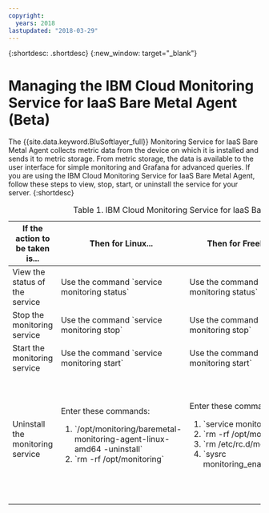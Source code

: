 ```yaml
---
copyright:
  years: 2018
lastupdated: "2018-03-29"
---
```


{:shortdesc: .shortdesc}
{:new_window: target="_blank"}

# Managing the IBM Cloud Monitoring Service for IaaS Bare Metal Agent (Beta)

The {{site.data.keyword.BluSoftlayer_full}} Monitoring Service for IaaS Bare Metal Agent collects metric data from the device on which it is installed and sends it to metric storage. From metric storage, the data is available to the user interface for simple monitoring and Grafana for advanced queries.
If you are using the IBM Cloud Monitoring Service for IaaS Bare Metal Agent, follow these steps to view, stop, start, or uninstall the service for your server.
{:shortdesc}

<table>
   <CAPTION>Table 1. IBM Cloud Monitoring Service for IaaS Bare Metal Agent</CAPTION>
   <THEAD>
   <TR>
   <th>If the action to be taken is...</th>
   <th>Then for Linux...</th>
     <th>Then for FreeBSD...</th>
     <th>Then for Windows...</th>
   </TR>
   </THEAD>
   <TBODY>
   <tr>
   <td>View the status of the service</td>
   <td>
   Use the command `service monitoring status`
   </td>
     <td>
   Use the command `service monitoring status`
   </td>
     <td>
   Use the command `sc.exe query monitoring`
   </td>
   </tr>
   <tr>
   <td>Stop the monitoring service</td>
   <td>
   Use the command `service monitoring stop`
   </td>
     <td>
   Use the command `service monitoring stop`
   </td>
     <td>
   Use the command `sc.exe stop monitoring`
   </td>
   </tr>
       <tr>
   <td>Start the monitoring service</td>
   <td>
   Use the command `service monitoring start`
   </td>
     <td>
   Use the command `service monitoring start`
   </td>
     <td>
   Use the command `sc.exe start monitoring`
   </td>
   </tr>
       <tr>
   <td>Uninstall the monitoring service</td>
   <td>Enter these commands:
     <ol>
       <li>`/opt/monitoring/baremetal-monitoring-agent-linux-amd64 -uninstall`</li>
       <li>`rm -rf /opt/monitoring`</li>
     </ol>
   </td>
     <td>Enter these commands:
  <ol>
    <li>`service monitoring stop`</li>
    <li>`rm -rf /opt/monitoring`</li>
    <li>`rm /etc/rc.d/monitoring`</li>
<li>`sysrc monitoring_enable="NO"`</li>
     </ol>
   </td>
     <td>Follow these steps:
 <ol>
       <li>Open **Add or Remove Programs**.</li>
       <li>Select **IBM Cloud Monitoring Agent**</li>
   <li>Click **Uninstall**.</li>
     </ol>
   </td>
   </tr>
   </TBODY>
   </table>



